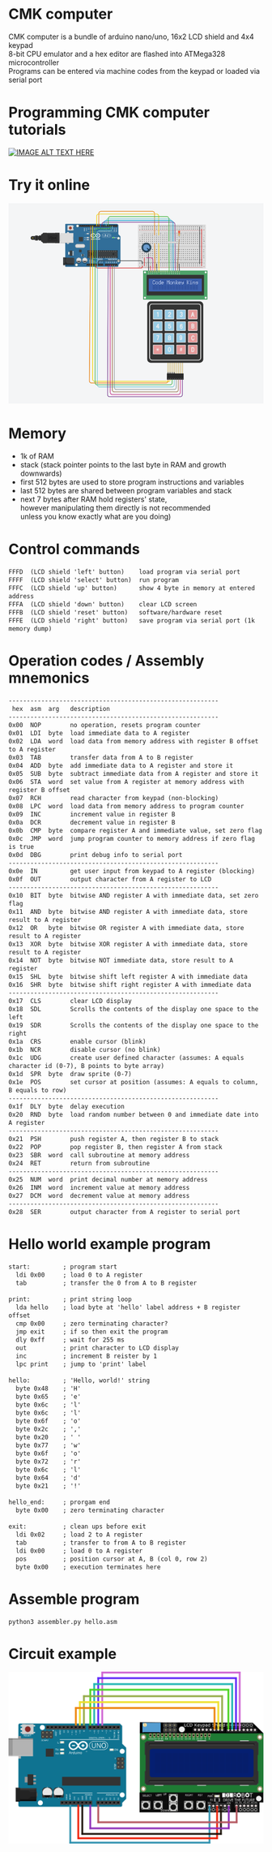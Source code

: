 # CMK computer
CMK computer is a bundle of arduino nano/uno, 16x2 LCD shield and 4x4 keypad<br>
8-bit CPU emulator and a hex editor are flashed into ATMega328 microcontroller<br>
Programs can be entered via machine codes from the keypad or loaded via serial port<br>

# Programming CMK computer tutorials
[![IMAGE ALT TEXT HERE](https://img.youtube.com/vi/Rvx2P4ulBlA/0.jpg)](https://www.youtube.com/watch?v=BFnaWnjz324&list=PLLfIBXQeu3aaMjeyPxJzT34DAG6v1vQqq)

# Try it online
[![IMAGE ALT TEXT HERE](https://raw.githubusercontent.com/maksimKorzh/cmk-computer/main/Keypad_connect.png?token=AIFH42PHZAH27XM37VCJ2NDBPQDDO)](https://maksimkorzh.github.io/cmk-computer/)


# Memory
 - 1k of RAM
 - stack (stack pointer points to the last byte in RAM and growth downwards)
 - first 512 bytes are used to store program instructions and variables
 - last 512 bytes are shared between program variables and stack
 - next 7 bytes after RAM hold registers' state,<br>
   however manipulating them directly is not recommended<br>
   unless you know exactly what are you doing)

# Control commands
    FFFD  (LCD shield 'left' button)    load program via serial port
    FFFF  (LCD shield 'select' button)  run program
    FFFC  (LCD shield 'up' button)      show 4 byte in memory at entered address
    FFFA  (LCD shield 'down' button)    clear LCD screen
    FFFB  (LCD shield 'reset' button)   software/hardware reset
    FFFE  (LCD shield 'right' button)   save program via serial port (1k memory dump)

# Operation codes / Assembly mnemonics
    ----------------------------------------------------------
     hex  asm  arg   description
    ----------------------------------------------------------
    0x00  NOP        no operation, resets program counter
    0x01  LDI  byte  load immediate data to A register
    0x02  LDA  word  load data from memory address with register B offset to A register
    0x03  TAB        transfer data from A to B register
    0x04  ADD  byte  add immediate data to A register and store it
    0x05  SUB  byte  subtract immediate data from A register and store it
    0x06  STA  word  set value from A register at memory address with register B offset
    0x07  RCH        read character from keypad (non-blocking)
    0x08  LPC  word  load data from memory address to program counter
    0x09  INC        increment value in register B
    0x0a  DCR        decrement value in register B
    0x0b  CMP  byte  compare register A and immediate value, set zero flag
    0x0c  JMP  word  jump program counter to memory address if zero flag is true
    0x0d  DBG        print debug info to serial port
    ----------------------------------------------------------
    0x0e  IN         get user input from keypad to A register (blocking)
    0x0f  OUT        output character from A register to LCD
    ----------------------------------------------------------
    0x10  BIT  byte  bitwise AND register A with immediate data, set zero flag
    0x11  AND  byte  bitwise AND register A with immediate data, store result to A register
    0x12  OR   byte  bitwise OR register A with immediate data, store result to A register
    0x13  XOR  byte  bitwise XOR register A with immediate data, store result to A register
    0x14  NOT  byte  bitwise NOT immediate data, store result to A register
    0x15  SHL  byte  bitwise shift left register A with immediate data
    0x16  SHR  byte  bitwise shift right register A with immediate data
    ----------------------------------------------------------
    0x17  CLS        clear LCD display
    0x18  SDL        Scrolls the contents of the display one space to the left
    0x19  SDR        Scrolls the contents of the display one space to the right
    0x1a  CRS        enable cursor (blink)
    0x1b  NCR        disable cursor (no blink)
    0x1c  UDG        create user defined character (assumes: A equals character id (0-7), B points to byte array)
    0x1d  SPR  byte  draw sprite (0-7)
    0x1e  POS        set cursor at position (assumes: A equals to column, B equals to row)
    ----------------------------------------------------------
    0x1f  DLY  byte  delay execution
    0x20  RND  byte  load random number between 0 and immediate date into A register
    ----------------------------------------------------------
    0x21  PSH        push register A, then register B to stack
    0x22  POP        pop register B, then register A from stack
    0x23  SBR  word  call subroutine at memory address
    0x24  RET        return from subroutine
    ----------------------------------------------------------
    0x25  NUM  word  print decimal number at memory address
    0x26  INM  word  increment value at memory address
    0x27  DCM  word  decrement value at memory address
    ----------------------------------------------------------
    0x28  SER        output character from A register to serial port

# Hello world example program
    start:         ; program start
      ldi 0x00     ; load 0 to A register
      tab          ; transfer the 0 from A to B register

    print:         ; print string loop
      lda hello    ; load byte at 'hello' label address + B register offset
      cmp 0x00     ; zero terminating character?
      jmp exit     ; if so then exit the program
      dly 0xff     ; wait for 255 ms
      out          ; print character to LCD display
      inc          ; increment B reister by 1
      lpc print    ; jump to 'print' label

    hello:         ; 'Hello, world!' string
      byte 0x48    ; 'H'
      byte 0x65    ; 'e'
      byte 0x6c    ; 'l'
      byte 0x6c    ; 'l'
      byte 0x6f    ; 'o'
      byte 0x2c    ; ','
      byte 0x20    ; ' '
      byte 0x77    ; 'w'
      byte 0x6f    ; 'o'
      byte 0x72    ; 'r'
      byte 0x6c    ; 'l'
      byte 0x64    ; 'd'
      byte 0x21    ; '!'
      
    hello_end:     ; prorgam end
      byte 0x00    ; zero terminating character

    exit:          ; clean ups before exit
      ldi 0x02     ; load 2 to A register
      tab          ; transfer to from A to B register
      ldi 0x00     ; load 0 to A register
      pos          ; position cursor at A, B (col 0, row 2)
      byte 0x00    ; execution terminates here

# Assemble program
    python3 assembler.py hello.asm

# Circuit example
![LCD connect](https://raw.githubusercontent.com/maksimKorzh/cmk-computer/main/LCD_connect.png?token=AIFH42ONBYZL4KWSQ5HZGL3BPQDE4)

